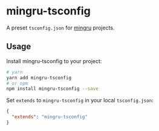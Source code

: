 # mingru-tsconfig

A preset `tsconfig.json` for [mingru](https://github.com/mgenware/mingru) projects.

## Usage

Install mingru-tsconfig to your project:

```sh
# yarn
yarn add mingru-tsconfig
# or npm
npm install mingru-tsconfig --save
```

Set `extends` to `mingru-tsconfig` in your local `tsconfig.json`:

```json
{
  "extends": "mingru-tsconfig"
}
```
